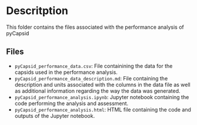 # Descritption
This folder contains the files associated with the performance analysis of pyCapsid

## Files
+ `pyCapsid_performance_data.csv`: File containining the data for the capsids used in the performance analysis.
+ `pyCapsid_performance_data_description.md`: File containing the description and units associated with the columns in the data file as well as additional information regarding the way the data was generated.
+ `pyCapsid_performance_analysis.ipynb`: Jupyter notebook containing the code performing the analysis and assessment.
+ `pyCapsid_performance_analysis.html`: HTML file containing the code and outputs of the Jupyter notebook.
